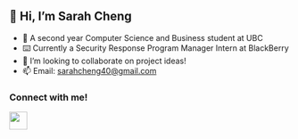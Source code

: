 <h2> 👋 Hi, I’m Sarah Cheng </h2>

- 👀 A second year Computer Science and Business student at UBC
- ⌨️ Currently a Security Response Program Manager Intern at BlackBerry
- 💞️ I’m looking to collaborate on project ideas! 
- 📫 Email: sarahcheng40@gmail.com        

<h3>Connect with me! </h3>
<a href="https://www.linkedin.com/in/sarah-cheng-/" ><img src="https://currentebikes.com/wp-content/uploads/linkedin-logo-3.png" width=32></a>

<!---
sarahhcheng/sarahhcheng is a ✨ special ✨ repository because its `README.md` (this file) appears on your GitHub profile.
You can click the Preview link to take a look at your changes.
--->
